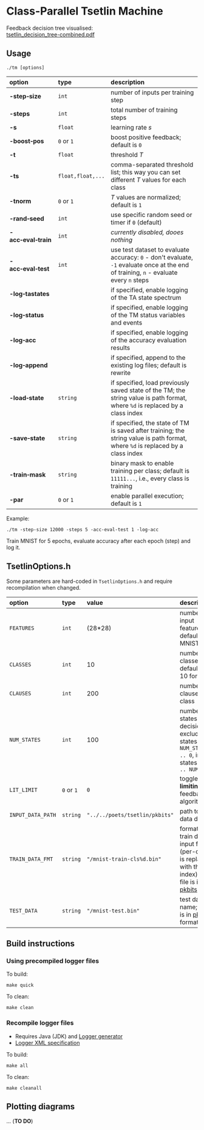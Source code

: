 
# Class-Parallel Tsetlin Machine

Feedback decision tree visualised:  
[tsetlin_decision_tree-combined.pdf](https://github.com/ashurrafiev/TsetlinTutorial/tree/master/tsetlin_decision_tree-combined.pdf)

## Usage

```
./tm [options]
```

| option | type | description |
| :--- | :--- | :--- |
| **-step&#8209;size** | `int` | number of inputs per training step |
| **-steps** | `int` | total number of training steps |
| **-s** | `float` | learning rate _s_ |
| **-boost&#8209;pos** | `0` or `1` | boost positive feedback; default is `0` |
| **-t** | `float` | threshold _T_ |
| **-ts** | `float,float,...` | comma-separated threshold list; this way you can set different _T_ values for each class |
| **-tnorm** | `0` or `1` | _T_ values are normalized; default is `1` |
| **-rand&#8209;seed** | `int` | use specific random seed or timer if `0` (default) |
| **-acc&#8209;eval&#8209;train** | `int` | _currently disabled, dooes nothing_ |
| **-acc&#8209;eval&#8209;test** | `int` | use test dataset to evaluate accuracy: `0` - don't evaluate, `-1` evaluate once at the end of training, `n` - evaluate every `n` steps |
| **-log&#8209;tastates** | | if specified, enable logging of the TA state spectrum |
| **-log&#8209;status** | | if specified, enable logging of the TM status variables and events |
| **-log&#8209;acc** | | if specified, enable logging of the accuracy evaluation results |
| **-log&#8209;append** | | if specified, append to the existing log files; default is rewrite |
| **-load&#8209;state** | `string` | if specified, load previously saved state of the TM; the string value is path format, where `%d` is replaced by a class index |
| **-save&#8209;state** | `string` | if specified, the state of TM is saved after training; the string value is path format, where `%d` is replaced by a class index |
| **-train&#8209;mask** | `string` | binary mask to enable training per class; default is `11111...`, i.e., every class is training |
| **-par** | `0` or `1` | enable parallel execution; default is `1` |

Example:

```
./tm -step-size 12000 -steps 5 -acc-eval-test 1 -log-acc
```

Train MNIST for 5 epochs, evaluate accuracy after each epoch (step) and log it.

## TsetlinOptions.h

Some parameters are hard-coded in `TsetlinOptions.h` and require recompilation when changed.

| option | type | value | description |
| :--- | :--- | :--- | :--- |
| `FEATURES` | `int` | (28*28) | number of input features; defaulted to MNIST |
| `CLASSES` | `int` | 10 | number of classes; defaulted to 10 for MNIST |
| `CLAUSES` | `int` | 200 | number of clauses per class |
| `NUM_STATES` | `int` | 100 | number of TA states per decision; exclude states are `(-NUM_STATES+1) .. 0`, include states are `1 .. NUM_STATES` |
| `LIT_LIMIT` | `0`&nbsp;or&nbsp;`1` | `0` | toggle **literal-limiting** feedback algorithm |
| `INPUT_DATA_PATH` | `string` | `"../../poets/tsetlin/pkbits"` | path to input data directory |
| `TRAIN_DATA_FMT` | `string` | `"/mnist-train-cls%d.bin"` | format of the train data input file (per-class, `%d` is replaced with the class index); the file is in [pkbits](https://github.com/ashurrafiev/AuxTsetlinTools#packed-bits-format) format |
| `TEST_DATA` | `string` | `"/mnist-test.bin"` | test data file name; the file is in [pkbits](https://github.com/ashurrafiev/AuxTsetlinTools#packed-bits-format) format |

## Build instructions

### Using precompiled logger files

To build:
```
make quick
```

To clean:
```
make clean
```

### Recompile logger files

* Requires Java (JDK) and [Logger generator](https://github.com/ashurrafiev/AuxTsetlinTools)
* [Logger XML specification](https://github.com/ashurrafiev/AuxTsetlinTools/loggerxml.md)

To build:
```
make all
```

To clean:
```
make cleanall
```

## Plotting diagrams

... (**TO DO**)

